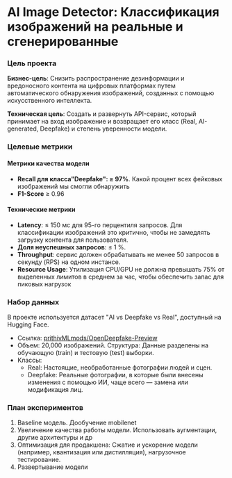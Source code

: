 # AI Image Detector: Классификация изображений на реальные и сгенерированные

### Цель проекта

**Бизнес-цель**: Снизить распространение дезинформации и вредоносного контента на цифровых платформах путем автоматического обнаружения изображений, созданных с помощью искусственного интеллекта.

**Техническая цель**: Создать и развернуть API-сервис, который принимает на вход изображение и возвращает его класс (Real, AI-generated, Deepfake) и степень уверенности модели.

### Целевые метрики

#### Метрики качества модели
- **Recall для класса"Deepfake": ≥ 97%**. Какой процент всех фейковых изображений мы смогли обнаружить
- **F1-Score** ≥ 0.96

#### Технические метрики
- **Latency**: ≤ 150 мс для 95-го перцентиля запросов. Для классификации изображений это критично, чтобы не замедлять загрузку контента для пользователя.
- **Доля неуспешных запросов**: ≤ 1 %.
- **Throughput**: сервис должен обрабатывать не менее 50 запросов в секунду (RPS) на одном инстансе.
- **Resource Usage**: Утилизация CPU/GPU не должна превышать 75% от выделенных лимитов в среднем за час, чтобы обеспечить запас для пиковых нагрузок

### Набор данных

В проекте используется датасет "AI vs Deepfake vs Real", доступный на Hugging Face.
- Ссылка: [prithivMLmods/OpenDeepfake-Preview](https://huggingface.co/datasets/prithivMLmods/OpenDeepfake-Preview)
- Объем: 20,000 изображений.
Структура: Данные разделены на обучающую (train) и тестовую (test) выборки.
- Классы:
    - Real: Настоящие, необработанные фотографии людей и сцен.
    - Deepfake: Реальные фотографии, в которые были внесены изменения с помощью ИИ, чаще всего — замена или модификация лиц.

### План экспериментов

1. Baseline модель. Дообучение mobilenet
3. Увеличение качества работы модели. Использовать аугментации, другие архитектуры и др
4. Оптимизация для продакшена: Сжатие и ускорение модели (например, квантизация или дистилляция), нагрузочное тестирование.
5. Развертывание модели
